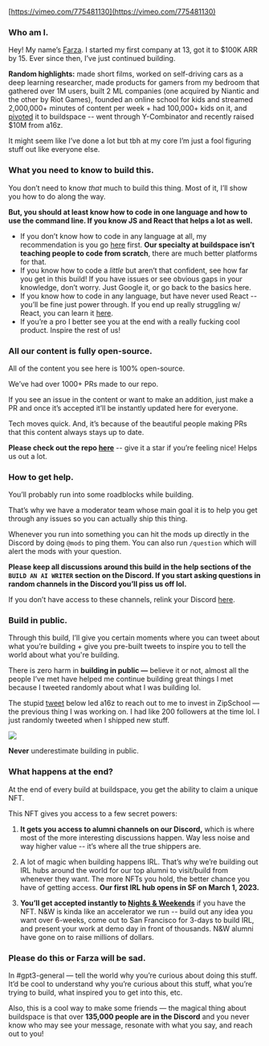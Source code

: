 
[https://vimeo.com/775481130](https://vimeo.com/775481130)

### **Who am I.**

Hey! My name’s [Farza](https://twitter.com/FarzaTV). I started my first company at 13, got it to $100K ARR by 15. Ever since then, I’ve just continued building.

**Random highlights:** made short films, worked on self-driving cars as a deep learning researcher, made products for gamers from my bedroom that gathered over 1M users, built 2 ML companies (one acquired by Niantic and the other by Riot Games), founded an online school for kids and streamed 2,000,000+ minutes of content per week + had 100,000+ kids on it, and [pivoted](https://twitter.com/farzatv/status/1488965852519022592) it to buildspace -- went through Y-Combinator and recently raised $10M from a16z.

It might seem like I’ve done a lot but tbh at my core I’m just a fool figuring stuff out like everyone else.

### **What you need to know to build this.**

You don’t need to know *that* much to build this thing. Most of it, I’ll show you how to do along the way.

**But, you should at least know how to code in one language and how to use the command line. If you know JS and React that helps a lot as well.**

- If you don’t know how to code in any language at all, my recommendation is you go [here](https://scrimba.com/learn/learnjavascript) first. **Our specialty at buildspace isn’t teaching people to code from scratch**, there are much better platforms for that.
- If you know how to code a *little* but aren’t that confident, see how far you get in this build! If you have issues or see obvious gaps in your knowledge, don’t worry. Just Google it, or go back to the basics here.
- If you know how to code in any language, but have never used React -- you’ll be fine just power through. If you end up really struggling w/ React, you can learn it [here](https://scrimba.com/learn/learnreact).
- If you’re a pro I better see you at the end with a really fucking cool product. Inspire the rest of us!

### **All our content is fully open-source.**

All of the content you see here is 100% open-source.

We’ve had over 1000+ PRs made to our repo.

If you see an issue in the content or want to make an addition, just make a PR and once it’s accepted it’ll be instantly updated here for everyone.

Tech moves quick. And, it’s because of the beautiful people making PRs that this content always stays up to date.

**Please check out the repo [here](https://github.com/buildspace/buildspace-projects)** -- give it a star if you’re feeling nice! Helps us out a lot.

### **How to get help.**

You’ll probably run into some roadblocks while building.

That’s why we have a moderator team whose main goal it is to help you get through any issues so you can actually ship this thing.

Whenever you run into something you can hit the mods up directly in the Discord by doing `@mods` to ping them. You can also run `/question` which will alert the mods with your question.

**Please keep all discussions around this build in the help sections of the `BUILD AN AI WRITER` section on the Discord. If you start asking questions in random channels in the Discord you’ll piss us off lol.**

If you don’t have access to these channels, relink your Discord [here](https://buildspace.so/p/build-ai-writing-assistant-gpt3).

### Build in public.

Through this build, I’ll give you certain moments where you can tweet about what you’re building + give you pre-built tweets to inspire you to tell the world about what you're building.

There is zero harm in **building in public —** believe it or not, almost all the people I’ve met have helped me continue building great things I met because I tweeted randomly about what I was building lol. 

The stupid [tweet](https://twitter.com/FarzaTV/status/1247917195767808000) below led a16z to reach out to me to invest in ZipSchool — the previous thing I was working on. I had like 200 followers at the time lol. I just randomly tweeted when I shipped new stuff. 

![](https://i.imgur.com/cDBumIw.png)

**Never** underestimate building in public.

### **What happens at the end?**

At the end of every build at buildspace, you get the ability to claim a unique NFT.

This NFT gives you access to a few secret powers:

1. **It gets you access to alumni channels on our Discord,** which is where most of the more interesting discussions happen. Way less noise and way higher value -- it’s where all the true shippers are.

2. A lot of magic when building happens IRL. That’s why we’re building out IRL hubs around the world for our top alumni to visit/build from whenever they want. The more NFTs you hold, the better chance you have of getting access. **Our first IRL hub opens in SF on March 1, 2023.**

3. **You’ll get accepted instantly to [Nights & Weekends](https://buildspace.so/nights-and-weekends)** if you have the NFT. N&W is kinda like an accelerator we run -- build out any idea you want over 6-weeks, come out to San Francisco for 3-days to build IRL, and present your work at demo day in front of thousands. N&W alumni have gone on to raise millions of dollars.

### Please do this or Farza will be sad.

In #gpt3-general — tell the world why you’re curious about doing this stuff. It’d be cool to understand why you’re curious about this stuff, what you’re trying to build, what inspired you to get into this, etc.

Also, this is a cool way to make some friends — the magical thing about buildspace is that over **135,000 people are in the Discord** and you never know who may see your message, resonate with what you say, and reach out to you!